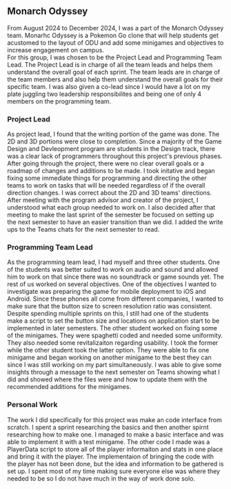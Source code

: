 ## Monarch Odyssey
From August 2024 to December 2024, I was a part of the Monarch Odyssey team. Monarhc Odyssey is a Pokemon Go clone that will help students get acustomed to the layout of ODU and add some minigames and objectives to increase engagement on campus. <br>
For this group, I was chosen to be the Project Lead and Programming Team Lead. The Project Lead is in charge of all the team leads and helps them understand the overall goal of each sprint. The team leads are in charge of the team members and also help them understand the overall goals for their specific team. I was also given a co-lead since I would have a lot on my plate juggling two leadership responsibilites and being one of only 4 members on the programming team.

### Project Lead
As project lead, I found that the writing portion of the game was done. The 2D and 3D portions were close to completion. Since a majority of the Game Design and Devleopment program are students in the Design track, there was a clear lack of programmers throughout this project's previous phases. After going through the project, there were no clear overall goals or a roadmap of changes and additions to be made. I took initative and began fixing some immediate things for programming and directing the other teams to work on tasks that will be needed regardless of if the overall direction changes. I was correct about the 2D and 3D teams' directions. After meeting with the program advisor and creator of the project, I understood what each group needed to work on. I also decided after that meeting to make the last sprint of the semester be focused on setting up the next semester to have an easier transition than we did. I added the write ups to the Teams chats for the next semester to read.

### Programming Team Lead
As the programming team lead, I had myself and three other students. One of the students was better suited to work on audio and sound and allowed him to work on that since there was no soundtrack or game sounds yet. The rest of us worked on several objectives. One of the objectives I wanted to investigate was preparing the game for mobile deployment to iOS and Android. Since these phones all come from different companies, I wanted to make sure that the button size to screen resolution ratio was consistent. Despite spending multiple sprints on this, I still had one of the students make a script to set the button size and locations on application start to be implemented in later semesters. The other student worked on fixing some of the minigames. They were spaghetti coded and needed some uniformity. They also needed some revitalizaiton regarding usability. I took the former while the other student took the latter option. They were able to fix one minigame and began working on another minigame to the best they can since I was still working on my part simultaneously. I was able to give some insights through a message to the next semester on Teams showing what I did and showed where the files were and how to update them with the recommended additions for the minigames.

### Personal Work
The work I did specifically for this project was make an code interface from scratch. I spent a sprint researching the basics and then another spirnt researching how to make one. I managed to make a basic interface and was able to implement it with a test minigame. The other code I made was a PlayerData script to store all of the player informaiton and stats in one place and bring it with the player. The implementaion of bringing the code with the player has not been done, but the idea and information to be gathered is set up. I spent most of my time making sure everyone else was where they needed to be so I do not have much in the way of work done solo.
